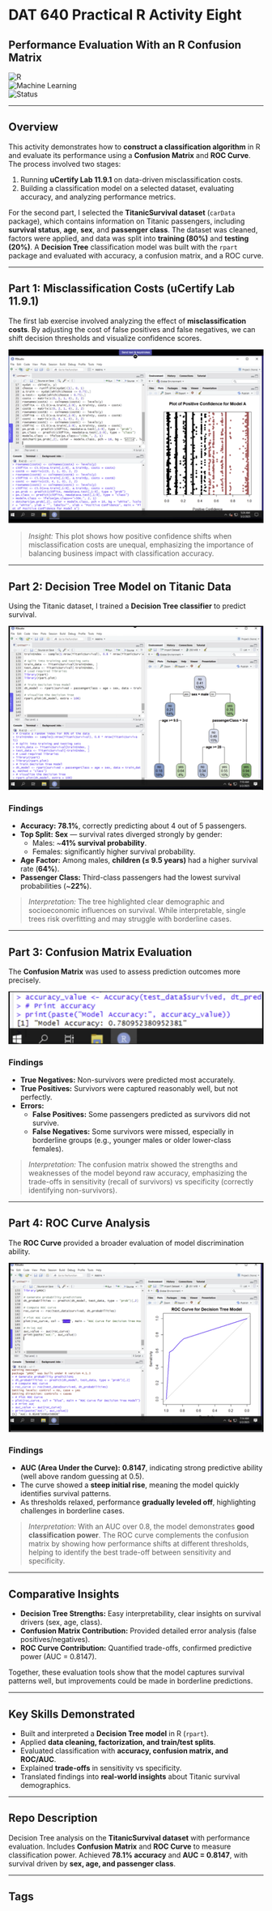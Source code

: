 # DAT 640 Practical R Activity Eight  
## Performance Evaluation With an R Confusion Matrix  

![R](https://img.shields.io/badge/R-Programming-blue)  
![Machine Learning](https://img.shields.io/badge/Machine%20Learning-Decision%20Tree%20%26%20Evaluation-orange)  
![Status](https://img.shields.io/badge/Status-Completed-brightgreen)  

---

## Overview  
This activity demonstrates how to **construct a classification algorithm** in R and evaluate its performance using a **Confusion Matrix** and **ROC Curve**. The process involved two stages:  

1. Running **uCertify Lab 11.9.1** on data-driven misclassification costs.  
2. Building a classification model on a selected dataset, evaluating accuracy, and analyzing performance metrics.  

For the second part, I selected the **TitanicSurvival dataset** (`carData` package), which contains information on Titanic passengers, including **survival status**, **age**, **sex**, and **passenger class**. The dataset was cleaned, factors were applied, and data was split into **training (80%)** and **testing (20%)**. A **Decision Tree** classification model was built with the `rpart` package and evaluated with accuracy, a confusion matrix, and a ROC curve.  

---

## Part 1: Misclassification Costs (uCertify Lab 11.9.1)  

The first lab exercise involved analyzing the effect of **misclassification costs**. By adjusting the cost of false positives and false negatives, we can shift decision thresholds and visualize confidence scores.  

![Figure 1 — Plot of Positive Confidence for Model A](SC1.png)  

> *Insight:* This plot shows how positive confidence shifts when misclassification costs are unequal, emphasizing the importance of balancing business impact with classification accuracy.  

---

## Part 2: Decision Tree Model on Titanic Data  

Using the Titanic dataset, I trained a **Decision Tree classifier** to predict survival.  

![Figure 2 — Training a Decision Tree](SC2.png)  

### Findings  
- **Accuracy:** **78.1%**, correctly predicting about 4 out of 5 passengers.  
- **Top Split:** **Sex** — survival rates diverged strongly by gender:  
  - Males: ~**41% survival probability**.  
  - Females: significantly higher survival probability.  
- **Age Factor:** Among males, **children (≤ 9.5 years)** had a higher survival rate (**64%**).  
- **Passenger Class:** Third-class passengers had the lowest survival probabilities (~**22%**).  

> *Interpretation:* The tree highlighted clear demographic and socioeconomic influences on survival. While interpretable, single trees risk overfitting and may struggle with borderline cases.  

---

## Part 3: Confusion Matrix Evaluation  

The **Confusion Matrix** was used to assess prediction outcomes more precisely.  

![Figure 3 — Confusion Matrix Results](SC3.png)  

### Findings  
- **True Negatives:** Non-survivors were predicted most accurately.  
- **True Positives:** Survivors were captured reasonably well, but not perfectly.  
- **Errors:**  
  - **False Positives:** Some passengers predicted as survivors did not survive.  
  - **False Negatives:** Some survivors were missed, especially in borderline groups (e.g., younger males or older lower-class females).  

> *Interpretation:* The confusion matrix showed the strengths and weaknesses of the model beyond raw accuracy, emphasizing the trade-offs in sensitivity (recall of survivors) vs specificity (correctly identifying non-survivors).  

---

## Part 4: ROC Curve Analysis  

The **ROC Curve** provided a broader evaluation of model discrimination ability.  

![Figure 4 — ROC Curve for Decision Tree Model](SC4.png)  

### Findings  
- **AUC (Area Under the Curve):** **0.8147**, indicating strong predictive ability (well above random guessing at 0.5).  
- The curve showed a **steep initial rise**, meaning the model quickly identifies survival patterns.  
- As thresholds relaxed, performance **gradually leveled off**, highlighting challenges in borderline cases.  

> *Interpretation:* With an AUC over 0.8, the model demonstrates **good classification power**. The ROC curve complements the confusion matrix by showing how performance shifts at different thresholds, helping to identify the best trade-off between sensitivity and specificity.  

---

## Comparative Insights  

- **Decision Tree Strengths:** Easy interpretability, clear insights on survival drivers (sex, age, class).  
- **Confusion Matrix Contribution:** Provided detailed error analysis (false positives/negatives).  
- **ROC Curve Contribution:** Quantified trade-offs, confirmed predictive power (AUC = 0.8147).  

Together, these evaluation tools show that the model captures survival patterns well, but improvements could be made in borderline predictions.  

---

## Key Skills Demonstrated  
- Built and interpreted a **Decision Tree model** in R (`rpart`).  
- Applied **data cleaning, factorization, and train/test splits**.  
- Evaluated classification with **accuracy, confusion matrix, and ROC/AUC**.  
- Explained **trade-offs** in sensitivity vs specificity.  
- Translated findings into **real-world insights** about Titanic survival demographics.  

---

## Repo Description  
Decision Tree analysis on the **TitanicSurvival dataset** with performance evaluation. Includes **Confusion Matrix** and **ROC Curve** to measure classification power. Achieved **78.1% accuracy** and **AUC = 0.8147**, with survival driven by **sex, age, and passenger class**.  

---

## Tags  

